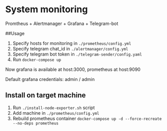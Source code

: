 # System monitoring

Promtheus + Alertmanager + Grafana + Telegram-bot

##Usage

1. Specify hosts for monitoring in `./prometheus/config.yml`
2. Specify telegram chat_id in `./alertmanager/config.yml`
3. Specify telegram bot token in `./telegram-sender/config.yaml`
4. Run `docker-compose up`

Now grafana is available at host:3000, prometheus at host:9090

Default grafana credentials: admin / admin 

## Install on target machine
1. Run `./install-node-exporter.sh` script
2. Add machine in `./prometheus/config.yml` 
3. Rebuild prometheus container `docker-compose up -d --force-recreate --no-deps prometheus`